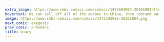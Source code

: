 ```yaml
---
extra_image: https://www.smbc-comics.com/comics/1475593004-20161004after.png
hovertext: We can sell off all of the zeroes to China, then rebrand ourselves as a company specializing in the use of ones.
image: https://www.smbc-comics.com/comics/1475592986-20161004.png
next_comic: exegesis
prev_comic: p-humans
title: Unary
---
```


